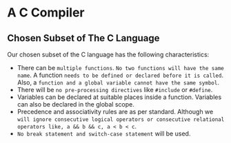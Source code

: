 # A C Compiler

## Chosen Subset of The C Language

Our chosen subset of the C language has the following characteristics:
- There can be `multiple functions`. `No two functions will have the same name`. A function `needs
to be defined or declared before it is called`. Also, a `function and a global variable cannot have
the same symbol`.
- There will be `no pre-processing directives` like `#include` or `#define`.
- Variables can be declared at suitable places inside a function. Variables can also be declared in
the global scope.
- Precedence and associativity
rules are as per standard. Although we `will ignore consecutive logical operators or consecutive
relational operators like, a && b && c, a < b < c`.
- `No break statement and switch-case statement` will be used.
